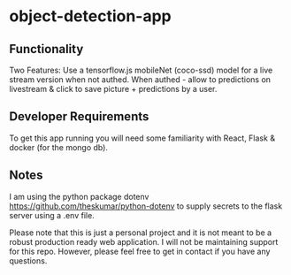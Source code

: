 # object-detection-app
## Functionality
Two Features: Use a tensorflow.js mobileNet (coco-ssd) model for a live stream version when not authed. When authed - allow to predictions on livestream &amp; click to save picture + predictions by a user.

## Developer Requirements
To get this app running you will need some familiarity with React, Flask & docker (for the mongo db).

## Notes
I am using the python package dotenv https://github.com/theskumar/python-dotenv to supply secrets to the flask server using a .env file.

Please note that this is just a personal project and it is not meant to be a robust production ready web application. I will not be maintaining support for this repo. However, please feel free to get in contact if you have any questions.
